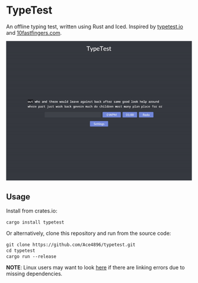 # TypeTest

An offline typing test, written using Rust and Iced. Inspired by [typetest.io](https://typetest.io/) and [10fastfingers.com](https://10fastfingers.com/).

![Demo](docs/demo.gif)

## Usage

Install from crates.io:

```
cargo install typetest
```

Or alternatively, clone this repository and run from the source code:

```
git clone https://github.com/Ace4896/typetest.git
cd typetest
cargo run --release
```

**NOTE**: Linux users may want to look [here](https://github.com/hecrj/iced/issues/256) if there are linking errors due to missing dependencies.

